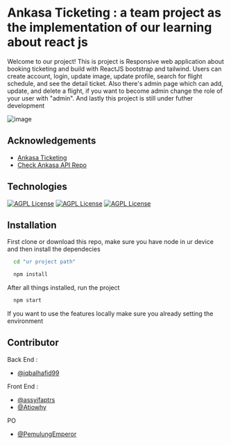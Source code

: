 # Ankasa Ticketing : a team project as the implementation of our learning about react js
Welcome to our project! This is project is Responsive web application about booking ticketing and build with ReactJS bootstrap and tailwind. Users can create account, login, update image, update profile, search for flight schedule, and see the detail ticket. Also there's admin page which can add, update, and delete a flight, if you want to become admin change the role of your user with "admin". And lastly this project is still under futher development


![image](https://github.com/PemulungEmperor/ankasa_ticketing/assets/76174871/b2934f89-19ec-499a-9621-d070ff196327)


## Acknowledgements
  
  - [Ankasa Ticketing](https://github.com/matiassingers/awesome-readme)
  - [Check Ankasa API Repo](https://github.com/PemulungEmperor/ankasa_collab_team2_api)

## Technologies

[![AGPL License](https://img.shields.io/badge/Bootstrap-563D7C?style=for-the-badge&logo=bootstrap&logoColor=white)](http://www.gnu.org/licenses/agpl-3.0)
[![AGPL License](https://img.shields.io/badge/React-20232A?style=for-the-badge&logo=react&logoColor=61DAFB)](http://www.gnu.org/licenses/agpl-3.0)
[![AGPL License](https://img.shields.io/badge/Tailwind_CSS-38B2AC?style=for-the-badge&logo=tailwind-css&logoColor=white)](http://www.gnu.org/licenses/agpl-3.0)


## Installation

First clone or download this repo, make sure you have node in ur device and then install the dependecies

```bash
  cd "ur project path"

  npm install
```
After all things installed, run the project
```bash
  npm start
```
If you want to use the features locally make sure you already setting the environment

## Contributor

Back End : 
- [@iqbalhafid99](https://github.com/iqbalhafid99) 

Front End :
- [@assyifaptrs](https://github.com/assyifaptrs)
- [@Atiowhy](https://github.com/Atiowhy) 

PO 
- [@PemulungEmperor](https://github.com/PemulungEmperor) 




